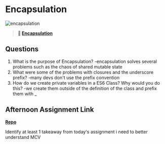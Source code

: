 # Encapsulation

![encapsulation](https://bcw.blob.core.windows.net/public/img/journals/5838157482080222)

> **📖 [Encapsulation](https://codeworksacademy.com/fs-student-guide/resources/wk3/02-Encapsulation)**

## Questions

1. What is the purpose of Encapsulation?
 -encapsulation solves several problems such as the chaos of shared mutable state
2. What were some of the problems with closures and the underscore prefix?
 -many devs don't use the prefix convention
3. How do we create private variables in a ES6 Class? Why would you do this?
 -we create them outside of the definition of the class and prefix them with _
## Afternoon Assignment Link

**[Repo](https://github.com/rtuscany23/venderPro.git)**

Identify at least 1 takeaway from today's assignment
i need to better understand MCV